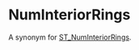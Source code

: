 # NumInteriorRings

A synonym for [ST_NumInteriorRings](/sql-statements-structure/geographic-geometric-features/polygon-properties/st_numinteriorrings).